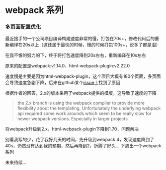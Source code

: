 # webpack 系列

### 多页面配置优化

最近接手的一个公司项目编译构建速度非常的慢，打包在70s+，修改代码后的重新编译在20s以上（这还属于最快的时候，慢的时候打包100s+，说多了都是泪）

在我不懈的努力的下，终于将打包速度降到20s左右，重新编译在10s左右

原来的配置是webpack:v1.14.0、html-webpack-plugin:v2.22.0

速度慢是主要是因为html-webpack-plugin，这个项目大概有180个页面，多页面会导致速度急剧下降，后来在github某个[issue](https://github.com/jantimon/html-webpack-plugin/issues/724)上找到了原因

根据作者的回答，2.x的版本采用了webpack提供的模版，这导致了速度的下降
> the 2.x branch is using the webpack compiler to provide more flexibility about the templating. Unfortunately the underlying webpack api required some work arounds which seem to be really slow for newer webpack versions. Especially in larger projects

将webpack升级到2.x，html-webpack-plugin下降到1.70，问题解决

别看我写的少，花了我好几天的时间，先升级到webpack 4，发现速度降到了40s，仍然没有达到我的预期，然后再降到2，折腾了好久... 下周出一个webpack系列

未来待续...
